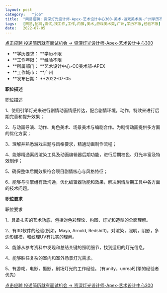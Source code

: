```yaml
---
layout:	post
category:	"job"
title:	"网易招聘：资深灯光设计师-Apex-艺术设计中心300-美术-游戏美术类-广州学历不限经验不限"
tags:	[网易,招聘,面试,找工作,工作,内推,美术,游戏美术类,广州,学历不限,经验不限]
date:	2022-07-05
---
```


[点击应聘 投递简历就有面试机会 ->  资深灯光设计师-Apex-艺术设计中心300](http://mobile.bole.netease.com/bole/boleDetail?id=40037&employeeId=346f03c3cda5f04c&key=all)



- **学历要求： **学历不限
- **工作年限： **经验不限
- **所属部门： **艺术设计中心-CC美术部-APEX
- **工作城市： **广州
- **发布日期： **2022-07-05



**职位描述**

职位描述

1、使用引擎灯光来进行剧情动画情感传达，配合剧情环境，动作，特效来进行后期完善和提升效果；

2、与动画导演、动作、角色美术、场景美术与编剧合作。为剧情动画提供多方面的优化方案；

3、理解并熟悉游戏主题与风格要求，精通动画制作流程；

4、能够精通离线渲染工具及动画编辑器后期功能，进行后期校色、灯光丰富及特效制作；

5、确保整体后期效果符合项目剧情核心与风格特征；

6、能够与引擎组有效沟通，优化编辑器功能和效果，解决剧情后期工具中各方面的技术问题。





**职位要求**

职位要求

1、具备扎实的艺术功底，包括对色彩理论、构图、灯光和造型的全面理解。

2、有3D软件的经验(例如，Maya, Arnold, Redshift)，对渲染，照明，阴影，多边形建模，和纹理UV有扎实的理解。

3、能够从参考资料中发现和总结关键的照明细节，找到适用的灯光信息。

4、能够胜任复杂的室内和室外场景灯光需求。

5、有游戏，电影，摄影，剧场灯光的工作经验。（有unity，unreal引擎的经验者优先）



[点击应聘 投递简历就有面试机会 ->  资深灯光设计师-Apex-艺术设计中心300](http://mobile.bole.netease.com/bole/boleDetail?id=40037&employeeId=346f03c3cda5f04c&key=all)